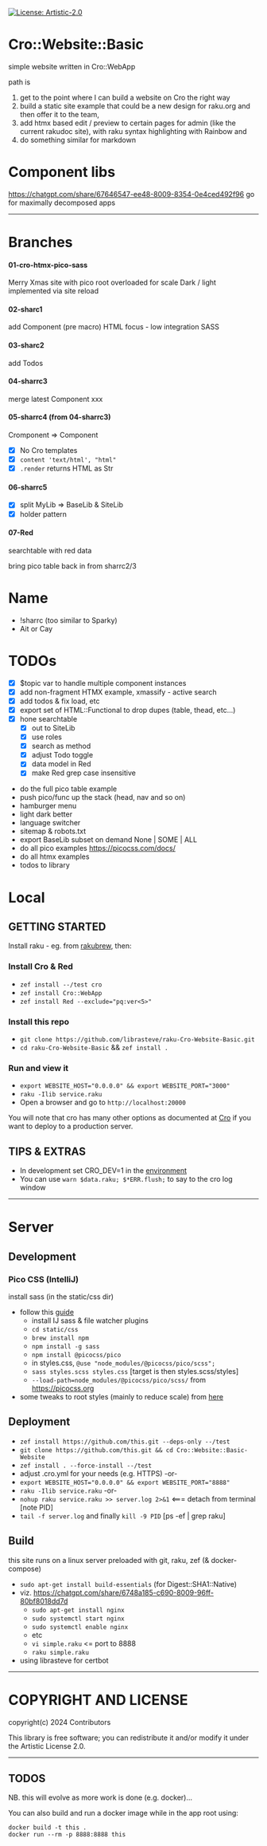 [![License: Artistic-2.0](https://img.shields.io/badge/License-Artistic%202.0-0298c3.svg)](https://opensource.org/licenses/Artistic-2.0)

# Cro::Website::Basic

simple website written in Cro::WebApp

path is 
  1. get to the point where I can build a website on Cro the right way 
  2. build a static site example that could be a new design for raku.org and then offer it to the team, 
  3. add htmx based edit / preview to certain pages for admin (like the current rakudoc site), with raku syntax highlighting with Rainbow and 
  4. do something similar for markdown

# Component libs

https://chatgpt.com/share/67646547-ee48-8009-8354-0e4ced492f96
go for maximally decomposed apps

---

# Branches

#### 01-cro-htmx-pico-sass

Merry Xmas site with pico root overloaded for scale
Dark / light implemented via site reload

#### 02-sharc1

add Component (pre macro)
HTML focus - low integration SASS

#### 03-sharc2

add Todos

#### 04-sharrc3

merge latest Component xxx

#### 05-sharrc4 (from 04-sharrc3)

Cromponent => Component

- [x] No Cro templates
- [x] `content 'text/html', "html"`
- [x] `.render` returns HTML as Str

#### 06-sharrc5

- [x] split MyLib => BaseLib & SiteLib
- [x] holder pattern

#### 07-Red

searchtable with red data



bring pico table back in from sharrc2/3


# Name
- !sharrc  (too similar to Sparky)
- Ait or Cay


# TODOs
- [x] $topic var to handle multiple component instances
- [x] add non-fragment HTMX example, xmassify - active search
- [x] add todos & fix load, etc
- [x] export set of HTML::Functional to drop dupes (table, thead, etc...)
- [x] hone searchtable
  - [x] out to SiteLib
  - [x] use roles
  - [x] search as method
  - [x] adjust Todo toggle
  - [x] data model in Red
  - [x] make Red grep case insensitive
- do the full pico table example
- push pico/func up the stack (head, nav and so on)
- hamburger menu
- light dark better
- language switcher
- sitemap & robots.txt
- export BaseLib subset on demand None | SOME | ALL
- do all pico examples https://picocss.com/docs/
- do all htmx examples
- todos to library

# Local

## GETTING STARTED

Install raku - eg. from [rakubrew](https://rakubrew.org), then:

### Install Cro & Red
- `zef install --/test cro`
- `zef install Cro::WebApp`
- `zef install Red --exclude="pq:ver<5>"`

### Install this repo
- `git clone https://github.com/librasteve/raku-Cro-Website-Basic.git`
- `cd raku-Cro-Website-Basic` && `zef install .`

### Run and view it
- `export WEBSITE_HOST="0.0.0.0" && export WEBSITE_PORT="3000"`
- `raku -Ilib service.raku`
- Open a browser and go to `http://localhost:20000`

You will note that cro has many other options as documented at [Cro](https://cro.raku.org) if you want to deploy to a production server.


## TIPS & EXTRAS

- In development set CRO_DEV=1 in the [environment](https://cro.services/docs/reference/cro-webapp-template#Template_auto-reload)
- You can use `warn $data.raku; $*ERR.flush;` to say to the cro log window

---

# Server

## Development

### Pico CSS (IntelliJ)
install sass (in the static/css dir)
  - follow this [guide](https://www.jetbrains.com/help/webstorm/transpiling-sass-less-and-scss-to-css.html)
    - install IJ sass & file watcher plugins
    - `cd static/css`
    - `brew install npm`
    - `npm install -g sass`
    - `npm install @picocss/pico`
    - in styles.css, `@use "node_modules/@picocss/pico/scss";`
    - `sass styles.scss styles.css`  [target is then styles.scss/styles]
    - `--load-path=node_modules/@picocss/pico/scss/`
from https://picocss.org
  - some tweaks to root styles (mainly to reduce scale) from [here](https://github.com/picocss/pico/discussions/482)

## Deployment
- `zef install https://github.com/this.git --deps-only --/test`
- `git clone https://github.com/this.git && cd Cro::Website::Basic-Website`
- `zef install . --force-install --/test`
- adjust .cro.yml for your needs (e.g. HTTPS) -or-
- `export WEBSITE_HOST="0.0.0.0" && export WEBSITE_PORT="8888"`
- `raku -Ilib service.raku` -or-
- `nohup raku service.raku >> server.log 2>&1`  <=== detach from terminal [note PID]
- `tail -f server.log` and finally `kill -9 PID`  [ps -ef | grep raku]

## Build
this site runs on a linux server preloaded with git, raku, zef (& docker-compose)
- `sudo apt-get install build-essentials` (for Digest::SHA1::Native)
- viz. https://chatgpt.com/share/6748a185-c690-8009-96ff-80bf8018dd7d
  - `sudo apt-get install nginx`
  - `sudo systemctl start nginx`
  - `sudo systemctl enable nginx`
  - etc
  - `vi simple.raku`   <= port to 8888   
  - `raku simple.raku`
- using librasteve for certbot

---

# COPYRIGHT AND LICENSE

copyright(c) 2024 Contributors

This library is free software; you can redistribute it and/or modify it under the Artistic License 2.0.

---

## TODOS

NB. this will evolve as more work is done (e.g. docker)...

You can also build and run a docker image while in the app root using:

```
docker build -t this .
docker run --rm -p 8888:8888 this
```